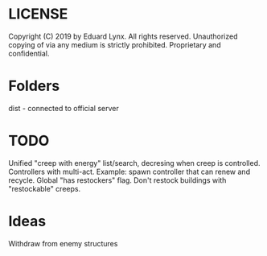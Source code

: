 # LICENSE
Copyright (C) 2019 by Eduard Lynx.
All rights reserved.
Unauthorized copying of via any medium is strictly prohibited.
Proprietary and confidential.

# Folders
dist - connected to official server

# TODO
Unified "creep with energy" list/search, decresing when creep is controlled.
Controllers with multi-act. Example: spawn controller that can renew and recycle.
Global "has restockers" flag.
Don't restock buildings with "restockable" creeps.

# Ideas
Withdraw from enemy structures
